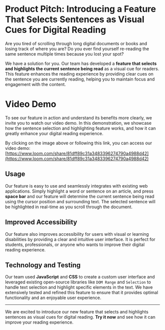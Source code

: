 # Product Pitch: Introducing a Feature That Selects Sentences as Visual Cues for Digital Reading

Are you tired of scrolling through long digital documents or books and losing track of where you are? Do you ever find yourself re-reading the same sentence multiple times because you lost your spot?

We have a solution for you. Our team has developed a **feature that selects and highlights the current sentence being read** as a visual cue for readers. This feature enhances the reading experience by providing clear cues on the sentence you are currently reading, helping you to maintain focus and engagement with the content.

# Video Demo

To see our feature in action and understand its benefits more clearly, we invite you to watch our video demo. In this demonstration, we showcase how the sentence selection and highlighting feature works, and how it can greatly enhance your digital reading experience.

By clicking on the image above or following this link, you can access our video demo: [https://www.loom.com/share/81dff89c31a3483396274790a4988d42](https://www.loom.com/share/81dff89c31a3483396274790a4988d42)

## Usage

Our feature is easy to use and seamlessly integrates with existing web applications. Simply highlight a word or sentence on an article, and press **space bar** and our feature will determine the current sentence being read using the cursor position and surrounding text. The selected sentence will be highlighted in real-time as you scroll through the document.

## Improved Accessibility

Our feature also improves accessibility for users with visual or learning disabilities by providing a clear and intuitive user interface. It is perfect for students, professionals, or anyone who wants to improve their digital reading experience.

## Technology and Testing

Our team used **JavaScript** and **CSS** to create a custom user interface and leveraged existing open-source libraries like `DOM Range` and `Selection` to handle text selection and highlight specific elements in the text. We have extensively tested and refined this feature to ensure that it provides optimal functionality and an enjoyable user experience.

---

We are excited to introduce our new feature that selects and highlights sentences as visual cues for digital reading. **Try it now** and see how it can improve your reading experience.